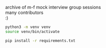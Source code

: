 archive of m-f mock interview group sessions  
many contributors  
:)


```bash
python3 -m venv venv
source venv/bin/activate

pip install -r requirements.txt
```